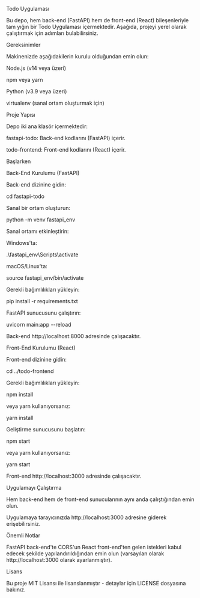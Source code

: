 Todo Uygulaması

Bu depo, hem back-end (FastAPI) hem de front-end (React) bileşenleriyle tam yığın bir Todo Uygulaması içermektedir. Aşağıda, projeyi yerel olarak çalıştırmak için adımları bulabilirsiniz.

Gereksinimler

Makinenizde aşağıdakilerin kurulu olduğundan emin olun:

Node.js (v14 veya üzeri)

npm veya yarn

Python (v3.9 veya üzeri)

virtualenv (sanal ortam oluşturmak için)

Proje Yapısı

Depo iki ana klasör içermektedir:

fastapi-todo: Back-end kodlarını (FastAPI) içerir.

todo-frontend: Front-end kodlarını (React) içerir.

Başlarken

Back-End Kurulumu (FastAPI)

Back-end dizinine gidin:

cd fastapi-todo

Sanal bir ortam oluşturun:

python -m venv fastapi_env

Sanal ortamı etkinleştirin:

Windows'ta:

.\fastapi_env\Scripts\activate

macOS/Linux'ta:

source fastapi_env/bin/activate

Gerekli bağımlılıkları yükleyin:

pip install -r requirements.txt

FastAPI sunucusunu çalıştırın:

uvicorn main:app --reload

Back-end http://localhost:8000 adresinde çalışacaktır.

Front-End Kurulumu (React)

Front-end dizinine gidin:

cd ../todo-frontend

Gerekli bağımlılıkları yükleyin:

npm install

veya yarn kullanıyorsanız:

yarn install

Geliştirme sunucusunu başlatın:

npm start

veya yarn kullanıyorsanız:

yarn start

Front-end http://localhost:3000 adresinde çalışacaktır.

Uygulamayı Çalıştırma

Hem back-end hem de front-end sunucularının aynı anda çalıştığından emin olun.

Uygulamaya tarayıcınızda http://localhost:3000 adresine giderek erişebilirsiniz.

Önemli Notlar

FastAPI back-end'te CORS'un React front-end'ten gelen istekleri kabul edecek şekilde yapılandırıldığından emin olun (varsayılan olarak http://localhost:3000 olarak ayarlanmıştır).

Lisans

Bu proje MIT Lisansı ile lisanslanmıştır - detaylar için LICENSE dosyasına bakınız.
